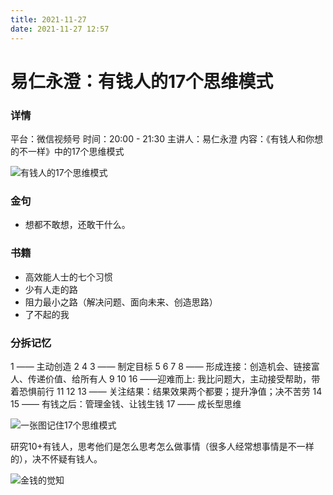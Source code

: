 ```yaml
---
title: 2021-11-27
date: 2021-11-27 12:57
---
```


# 易仁永澄：有钱人的17个思维模式

### 详情
平台：微信视频号
时间：20:00 - 21:30
主讲人：易仁永澄
内容：《有钱人和你想的不一样》中的17个思维模式

![有钱人的17个思维模式](http://images.iotop.work/uPic/20211127-17.jpeg)

### 金句
- 想都不敢想，还敢干什么。

### 书籍
- 高效能人士的七个习惯
- 少有人走的路
- 阻力最小之路（解决问题、面向未来、创造思路）
- 了不起的我

### 分拆记忆
1 —— 主动创造
2 4 3 —— 制定目标
5 6 7 8 —— 形成连接：创造机会、链接富人、传递价值、给所有人
9 10 16 ——迎难而上: 我比问题大，主动接受帮助，带着恐惧前行
11 12 13 —— 关注结果：结果效果两个都要；提升净值；决不苦劳
14 15 —— 有钱之后：管理金钱、让钱生钱
17 —— 成长型思维

![一张图记住17个思维模式](http://images.iotop.work/uPic/20211127-17alinone.jpeg)

研究10+有钱人，思考他们是怎么思考怎么做事情（很多人经常想事情是不一样的），决不怀疑有钱人。

![金钱的觉知](http://images.iotop.work/uPic/20211127-money-awareness.jpeg)

